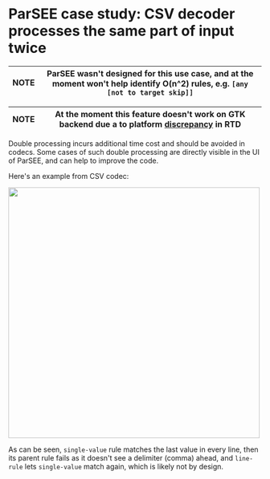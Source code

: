 # ParSEE case study: CSV decoder processes the same part of input twice

| NOTE | ParSEE wasn't designed for this use case, and at the moment won't help identify O(n^2) rules, e.g. `[any [not to target skip]]` |
|-|-|

| NOTE | At the moment this feature doesn't work on GTK backend due a to platform [discrepancy](https://github.com/red/red/issues/5410) in RTD |
|-|-|

Double processing incurs additional time cost and should be avoided in codecs. Some cases of such double processing are directly visible in the UI of ParSEE, and can help to improve the code.

Here's an example from CSV codec:

<img width=500 src=https://link.storjshare.io/raw/jwtiabvp6myahg3zzf3q5zoii7la/gif/spaces/demo-parsee-case-csv.gif />

As can be seen, `single-value` rule matches the last value in every line, then its parent rule fails as it doesn't see a delimiter (comma) ahead, and `line-rule` lets `single-value` match again, which is likely not by design.
   
	
